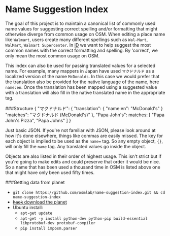 # Name Suggestion Index

The goal of this project is to maintain a canonical list of commonly used name 
values for suggesting correct spelling and/or formatting that might otherwise 
diverge from common usage on OSM. When editing a place name like `Walmart`, users 
create many different spellings such as `Wal-Mart`, `WalMart`, `Walmart Supercenter`. 
In [iD](http://github.com/systemed/iD) we want to help suggest the most common 
names with the correct formatting and spelling. By 'correct', we only mean the 
most common usage on OSM.

This index can also be used for passing translated values for a selected name. 
For example, many mappers in Japan have used `マクドナルド` as a localized version of
the name `McDonalds`. In this case we would prefer that the translation also be provided 
for the native language of the name, here `name:en`. Once the translation has been mapped 
using a suggested value with a translation will also fill in the native translated name 
in the appropriate tag.

###Structure
    {
        "マクドナルド": {
            "translation": {
                "name:en": "McDonald's"
            }
            "matches": "マクドナルド (McDonald's)"
        },
        "Papa John's": 
            matches: [
                "Papa John's Pizza",
                "Papa Johns"
            ]
    }

Just basic JSON. If you're not familiar with JSON, please look around at how it's done 
elsewhere, things like commas are easily missed. The key for each object is implied to 
be used as the `name=` tag. So any empty object, `{}`, will only fill the `name` 
tag. Any translated values go inside the object.

Objects are also listed in their order of highest usage. This isn't strict but if 
you're going to make edits and could preserve that order it would be nice. 
So a name that has been used a thousand time in OSM is listed above one that might 
have only been used fifty times.

###Getting data from planet
- `git clone https://github.com/osmlab/name-suggestion-index.git && cd name-suggestion-index`
- [~~hack~~ download the planet](http://planet.osm.org/pbf/)
- Ubuntu install:
    - `apt-get update`
    - `apt-get -y install python-dev python-pip build-essential libprotobuf-dev protobuf-compiler`
    - `pip install imposm.parser`

<!-- todo: just make a script, ubuntu.sh -->
